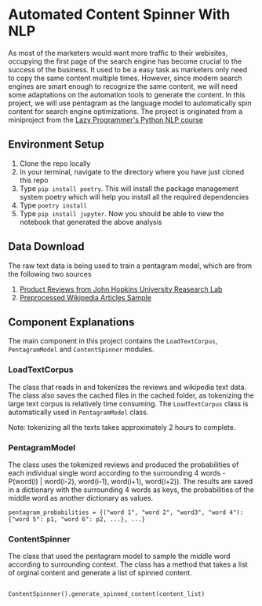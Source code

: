 # Automated Content Spinner With NLP

As most of the marketers would want more traffic to their webisites, occupying the first page of the search engine has become crucial to the success of the business. It used to be a easy task as marketers only need to copy the same content multiple times. However, since modern search engines are smart enough to recognize the same content, we will need some adaptations on the automation tools to generate the content. In this project, we will use pentagram as the language model to automatically spin content for search engine optimizations. The project is originated from a miniproject from the [Lazy Programmer's Python NLP course](https://www.udemy.com/course/data-science-natural-language-processing-in-python/)

## Environment Setup

1. Clone the repo locally
2. In your terminal, navigate to the directory where you have just cloned this repo
3. Type `pip install poetry`. This will install the package management system poetry which will help you install all the required dependencies
4. Type `poetry install`
5. Type `pip install jupyter`. Now you should be able to view the notebook that generated the above analysis

## Data Download

The raw text data is being used to train a pentagram model, which are from the following two sources

1. [Product Reviews from John Hopkins University Reasearch Lab](http://www.cs.jhu.edu/~mdredze/datasets/sentiment/index2.html)
2. [Preprocessed Wikipedia Articles Sample](https://lazyprogrammer.me/course_files/enwiki-preprocessed.zip)

## Component Explanations

The main component in this project contains the `LoadTextCorpus`, `PentagramModel` and `ContentSpinner` modules.

### LoadTextCorpus

The class that reads in and tokenizes the reviews and wikipedia text data. The class also saves the cached files in the cached folder, as tokenizing the large text corpus is relatively time consuming. The `LoadTextCorpus` class is automatically used in `PentagramModel` class. 

Note: tokenizing all the texts takes approximately 2 hours to complete.

### PentagramModel

The class uses the tokenized reviews and produced the probabilities of each individual single word according to the surrounding 4 words - P(word(i) | word(i-2), word(i-1), word(i+1), word(i+2)). The results are saved in a dictionary with the surrounding 4 words as keys, the probabilities of the middle word as another dictionary as values.

```
pentagram_probabilities = {("word 1", "word 2", "word3", "word 4"):{"word 5": p1, "word 6": p2, ...}, ...}
```

### ContentSpinner

The class that used the pentagram model to sample the middle word according to surrounding context. The class has a method that takes a list of orginal content and generate a list of spinned content.

```python

ContentSpinnner().generate_spinned_content(content_list)

```
